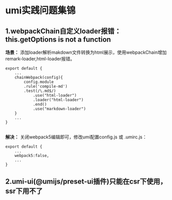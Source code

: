 # umi实践问题集锦

## 1.webpackChain自定义loader报错：this.getOptions is not a function

**场景：**
    添加loader解析makdown文件转换为html展示，使用webpackChain增加remark-loader,html-loader报错。
```
export default {
    ...
    chainWebpack(config){
        config.module
        .rule('compile-md')
        .test(/\.md$/)
            .use("html-loader")
            .loader("html-loader")
            .end()
            .use("markdown-loader")
    }
    ...
}
  
```
**解决：**
    关闭webpack5编辑即可，修改umi配置config.js 或 .umirc.js：
```
export default {
    ...
    webpack5:false,
    ...
}
```

## 2.umi-ui(@umijs/preset-ui插件)只能在csr下使用，ssr下用不了

